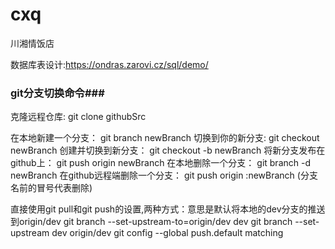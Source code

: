 # cxq
川湘情饭店

数据库表设计:https://ondras.zarovi.cz/sql/demo/



### git分支切换命令###

克隆远程仓库:  git clone githubSrc

在本地新建一个分支： git branch newBranch
切换到你的新分支: git checkout newBranch
创建并切换到新分支： git checkout -b newBranch
将新分支发布在github上： git push origin newBranch
在本地删除一个分支： git branch -d newBranch
在github远程端删除一个分支： git push origin :newBranch   (分支名前的冒号代表删除)

直接使用git pull和git push的设置,两种方式：意思是默认将本地的dev分支的推送到origin/dev
git branch --set-upstream-to=origin/dev dev
git branch --set-upstream dev origin/dev
git config --global push.default matching

